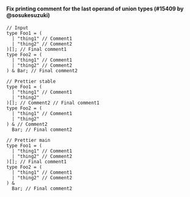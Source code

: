 #### Fix printing comment for the last operand of union types (#15409 by @sosukesuzuki)

<!-- prettier-ignore -->
```tsx
// Input
type Foo1 = (
  | "thing1" // Comment1
  | "thing2" // Comment2
)[]; // Final comment1
type Foo2 = (
  | "thing1" // Comment1
  | "thing2" // Comment2
) & Bar; // Final comment2

// Prettier stable
type Foo1 = (
  | "thing1" // Comment1
  | "thing2"
)[]; // Comment2 // Final comment1
type Foo2 = (
  | "thing1" // Comment1
  | "thing2"
) & // Comment2
  Bar; // Final comment2

// Prettier main
type Foo1 = (
  | "thing1" // Comment1
  | "thing2" // Comment2
)[]; // Final comment1
type Foo2 = (
  | "thing1" // Comment1
  | "thing2" // Comment2
) &
  Bar; // Final comment2
```
